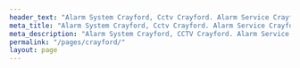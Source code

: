 ```yaml
---
header_text: "Alarm System Crayford, Cctv Crayford. Alarm Service Crayford"
meta_title: "Alarm System Crayford, Cctv Crayford. Alarm Service Crayford"
meta_description: "Alarm System Crayford, CCTV Crayford. Alarm Service Crayford, Alarm Battery Replacement Crayford, Home Alarm System Crayford. Tel 020 8302 4065"
permalink: "/pages/crayford/"
layout: page
---
```


